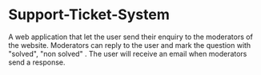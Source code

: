 # Support-Ticket-System

A web application that let the user send their enquiry to the moderators of the website. Moderators can reply to the user and mark the question with "solved", "non solved"
. The user will receive an email when moderators send a response.
